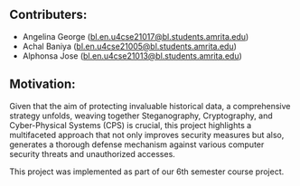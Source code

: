 ## Contributers:
- Angelina George (bl.en.u4cse21017@bl.students.amrita.edu)
- Achal Baniya (bl.en.u4cse21005@bl.students.amrita.edu)
- Alphonsa Jose (bl.en.u4cse21013@bl.students.amrita.edu)

## Motivation:
Given that the aim of protecting invaluable historical data, a comprehensive strategy unfolds,
weaving together Steganography, Cryptography, and Cyber-Physical Systems (CPS) is crucial, this project
highlights a multifaceted approach that not only improves security measures but also, generates a thorough
defense mechanism against various computer security threats and unauthorized accesses.

This project was implemented as part of our 6th semester course project. 

